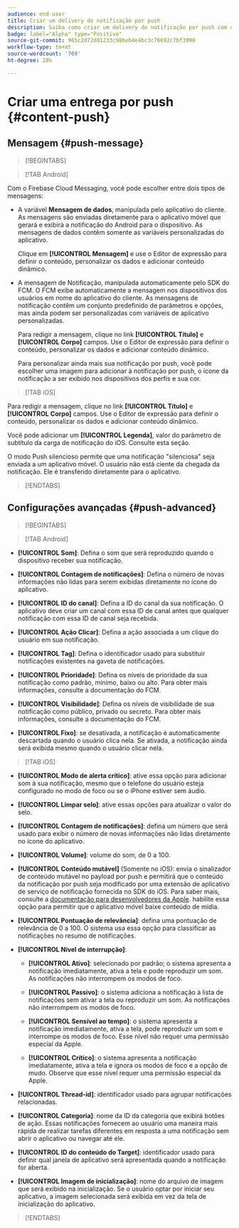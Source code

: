 ```yaml
---
audience: end-user
title: Criar um delivery de notificação por push
description: Saiba como criar um delivery de notificação por push com o Adobe Campaign Web
badge: label="Alpha" type="Positive"
source-git-commit: 965c2d72d81233c98beb4e4bc3c76692c7bf3990
workflow-type: tm+mt
source-wordcount: '769'
ht-degree: 28%

---
```


# Criar uma entrega por push {#content-push}

## Mensagem {#push-message}

>[!BEGINTABS]

>[!TAB Android]

Com o Firebase Cloud Messaging, você pode escolher entre dois tipos de mensagens:

* A variável **Mensagem de dados**, manipulada pelo aplicativo do cliente. As mensagens são enviadas diretamente para o aplicativo móvel que gerará e exibirá a notificação do Android para o dispositivo. As mensagens de dados contêm somente as variáveis personalizadas do aplicativo.

   Clique em **[!UICONTROL Mensagem]** e use o Editor de expressão para definir o conteúdo, personalizar os dados e adicionar conteúdo dinâmico.

* A mensagem de Notificação, manipulada automaticamente pelo SDK do FCM. O FCM exibe automaticamente a mensagem nos dispositivos dos usuários em nome do aplicativo do cliente. As mensagens de notificação contêm um conjunto predefinido de parâmetros e opções, mas ainda podem ser personalizadas com variáveis de aplicativo personalizadas.

   Para redigir a mensagem, clique no link **[!UICONTROL Título]** e **[!UICONTROL Corpo]** campos. Use o Editor de expressão para definir o conteúdo, personalizar os dados e adicionar conteúdo dinâmico.

   Para personalizar ainda mais sua notificação por push, você pode escolher uma imagem para adicionar à notificação por push, o ícone da notificação a ser exibido nos dispositivos dos perfis e sua cor.

>[!TAB iOS]

Para redigir a mensagem, clique no link **[!UICONTROL Título]** e **[!UICONTROL Corpo]** campos. Use o Editor de expressão para definir o conteúdo, personalizar os dados e adicionar conteúdo dinâmico.

Você pode adicionar um **[!UICONTROL Legenda]**, valor do parâmetro de subtítulo da carga de notificação do iOS. Consulte esta seção.

O modo Push silencioso permite que uma notificação &quot;silenciosa&quot; seja enviada a um aplicativo móvel. O usuário não está ciente da chegada da notificação. Ele é transferido diretamente para o aplicativo.

>[!ENDTABS]

## Configurações avançadas {#push-advanced}

>[!BEGINTABS]

>[!TAB Android]

* **[!UICONTROL Som]**: Defina o som que será reproduzido quando o dispositivo receber sua notificação.

* **[!UICONTROL Contagem de notificações]**: Defina o número de novas informações não lidas para serem exibidas diretamente no ícone do aplicativo.

* **[!UICONTROL ID do canal]**: Defina a ID do canal da sua notificação. O aplicativo deve criar um canal com essa ID de canal antes que qualquer notificação com essa ID de canal seja recebida.

* **[!UICONTROL Ação Clicar]**: Defina a ação associada a um clique do usuário em sua notificação.

* **[!UICONTROL Tag]**: Defina o identificador usado para substituir notificações existentes na gaveta de notificações.

* **[!UICONTROL Prioridade]**: Defina os níveis de prioridade da sua notificação como padrão, mínimo, baixo ou alto. Para obter mais informações, consulte a documentação do FCM.

* **[!UICONTROL Visibilidade]**: Defina os níveis de visibilidade de sua notificação como público, privado ou secreto. Para obter mais informações, consulte a documentação do FCM.

* **[!UICONTROL Fixo]**: se desativada, a notificação é automaticamente descartada quando o usuário clica nela. Se ativada, a notificação ainda será exibida mesmo quando o usuário clicar nela.

>[!TAB iOS]

* **[!UICONTROL Modo de alerta crítico]**: ative essa opção para adicionar som à sua notificação, mesmo que o telefone do usuário esteja configurado no modo de foco ou se o iPhone estiver sem áudio.

* **[!UICONTROL Limpar selo]**: ative essas opções para atualizar o valor do selo.

* **[!UICONTROL Contagem de notificações]**: defina um número que será usado para exibir o número de novas informações não lidas diretamente no ícone do aplicativo.

* **[!UICONTROL Volume]**: volume do som, de 0 a 100.

* **[!UICONTROL Conteúdo mutável]** (Somente no iOS): envia o sinalizador de conteúdo mutável no payload por push e permitirá que o conteúdo da notificação por push seja modificado por uma extensão de aplicativo de serviço de notificação fornecida no SDK do iOS. Para saber mais, consulte a [documentação para desenvolvedores da Apple](https://developer.apple.com/library/content/documentation/NetworkingInternet/Conceptual/RemoteNotificationsPG/ModifyingNotifications.html). habilite essa opção para permitir que o aplicativo móvel baixe conteúdo de mídia.

* **[!UICONTROL Pontuação de relevância]**: defina uma pontuação de relevância de 0 a 100. O sistema usa essa opção para classificar as notificações no resumo de notificações.

* **[!UICONTROL Nível de interrupção]**:

   * **[!UICONTROL Ativo]**: selecionado por padrão; o sistema apresenta a notificação imediatamente, ativa a tela e pode reproduzir um som. As notificações não interrompem os modos de foco.

   * **[!UICONTROL Passivo]**: o sistema adiciona a notificação à lista de notificações sem ativar a tela ou reproduzir um som. As notificações não interrompem os modos de foco.

   * **[!UICONTROL Sensível ao tempo]**: o sistema apresenta a notificação imediatamente, ativa a tela, pode reproduzir um som e interrompe os modos de foco. Esse nível não requer uma permissão especial da Apple.

   * **[!UICONTROL Crítico]**: o sistema apresenta a notificação imediatamente, ativa a tela e ignora os modos de foco e a opção de mudo. Observe que esse nível requer uma permissão especial da Apple.

* **[!UICONTROL Thread-id]**: identificador usado para agrupar notificações relacionadas.

* **[!UICONTROL Categoria]**: nome da ID da categoria que exibirá botões de ação. Essas notificações fornecem ao usuário uma maneira mais rápida de realizar tarefas diferentes em resposta a uma notificação sem abrir o aplicativo ou navegar até ele.

* **[!UICONTROL ID do conteúdo do Target]**: identificador usado para definir qual janela de aplicativo será apresentada quando a notificação for aberta.

* **[!UICONTROL Imagem de inicialização]**: nome do arquivo de imagem que será exibido na inicialização. Se o usuário optar por iniciar seu aplicativo, a imagem selecionada será exibida em vez da tela de inicialização do aplicativo.

>[!ENDTABS]

<!--Sounds must be included in the application and defined when the service is created. Refer to this section.-->



